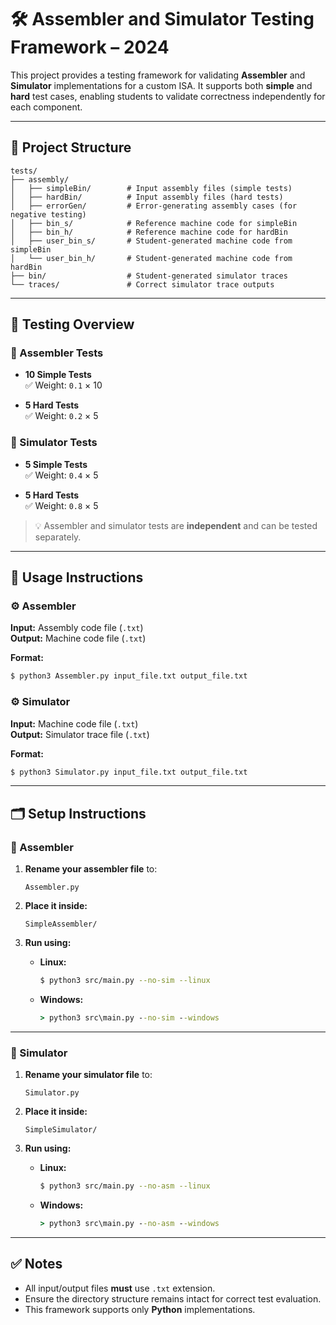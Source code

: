 # 🛠️ Assembler and Simulator Testing Framework – 2024

This project provides a testing framework for validating **Assembler** and **Simulator** implementations for a custom ISA. It supports both **simple** and **hard** test cases, enabling students to validate correctness independently for each component.

---

## 📁 Project Structure

```
tests/
├── assembly/
│   ├── simpleBin/        # Input assembly files (simple tests)
│   ├── hardBin/          # Input assembly files (hard tests)
│   ├── errorGen/         # Error-generating assembly cases (for negative testing)
│   ├── bin_s/            # Reference machine code for simpleBin
│   ├── bin_h/            # Reference machine code for hardBin
│   ├── user_bin_s/       # Student-generated machine code from simpleBin
│   └── user_bin_h/       # Student-generated machine code from hardBin
├── bin/                  # Student-generated simulator traces
└── traces/               # Correct simulator trace outputs
```

---

## 🧪 Testing Overview

### 🔧 Assembler Tests

- **10 Simple Tests**  
  ✅ Weight: `0.1` × 10

- **5 Hard Tests**  
  ✅ Weight: `0.2` × 5

### 🔩 Simulator Tests

- **5 Simple Tests**  
  ✅ Weight: `0.4` × 5

- **5 Hard Tests**  
  ✅ Weight: `0.8` × 5

> 💡 Assembler and simulator tests are **independent** and can be tested separately.

---

## 🚀 Usage Instructions

### ⚙️ Assembler

**Input:** Assembly code file (`.txt`)  
**Output:** Machine code file (`.txt`)

**Format:**
```bash
$ python3 Assembler.py input_file.txt output_file.txt
```

### ⚙️ Simulator

**Input:** Machine code file (`.txt`)  
**Output:** Simulator trace file (`.txt`)

**Format:**
```bash
$ python3 Simulator.py input_file.txt output_file.txt
```

---

## 🗂️ Setup Instructions

### 🧾 Assembler

1. **Rename your assembler file** to:  
   ```
   Assembler.py
   ```

2. **Place it inside:**  
   ```
   SimpleAssembler/
   ```

3. **Run using:**

   - **Linux:**
     ```bash
     $ python3 src/main.py --no-sim --linux
     ```

   - **Windows:**
     ```cmd
     > python3 src\main.py --no-sim --windows
     ```

---

### 🧾 Simulator

1. **Rename your simulator file** to:  
   ```
   Simulator.py
   ```

2. **Place it inside:**  
   ```
   SimpleSimulator/
   ```

3. **Run using:**

   - **Linux:**
     ```bash
     $ python3 src/main.py --no-asm --linux
     ```

   - **Windows:**
     ```cmd
     > python3 src\main.py --no-asm --windows
     ```

---

## ✅ Notes

- All input/output files **must** use `.txt` extension.
- Ensure the directory structure remains intact for correct test evaluation.
- This framework supports only **Python** implementations.

